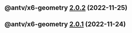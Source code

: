 ## @antv/x6-geometry [2.0.2](https://github.com/antvis/x6/compare/@antv/x6-geometry@2.0.1...@antv/x6-geometry@2.0.2) (2022-11-25)

## @antv/x6-geometry [2.0.1](https://github.com/antvis/x6/compare/@antv/x6-geometry@2.0.0...@antv/x6-geometry@2.0.1) (2022-11-24)
